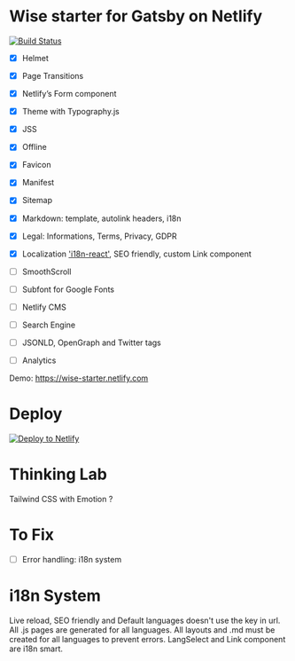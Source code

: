 # Wise starter for Gatsby on Netlify
[![Build Status](https://travis-ci.org/TomPichaud/wise-starter.svg?branch=master)](https://travis-ci.org/TomPichaud/wise-starter)

- [x] Helmet
- [x] Page Transitions
- [x] Netlify’s Form component
- [x] Theme with Typography.js
- [x] JSS
- [X] Offline
- [x] Favicon
- [x] Manifest
- [X] Sitemap
- [X] Markdown: template, autolink headers, i18n
- [X] Legal: Informations, Terms, Privacy, GDPR
- [X] Localization ['i18n-react'](https://github.com/alexdrel/i18n-react), SEO friendly, custom Link component
- [ ] SmoothScroll
- [ ] Subfont for Google Fonts
- [ ] Netlify CMS
- [ ] Search Engine
- [ ] JSONLD, OpenGraph and Twitter tags
- [ ] Analytics


Demo: https://wise-starter.netlify.com

# Deploy

[![Deploy to Netlify](https://www.netlify.com/img/deploy/button.svg)](https://app.netlify.com/start/deploy?repository=https://github.com/TomPichaud/wise-starter)

# Thinking Lab

Tailwind CSS with Emotion ?

# To Fix

- [ ] Error handling: i18n system

# i18n System

Live reload, SEO friendly and Default languages doesn't use the key in url.
All .js pages are generated for all languages.
All layouts and .md must be created for all languages to prevent errors.
LangSelect and Link component are i18n smart.
